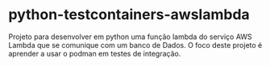 # python-testcontainers-awslambda

Projeto para desenvolver em python uma função lambda do serviço AWS Lambda que se comunique com um banco de Dados. O foco deste projeto é aprender a usar o podman em testes de integração.
